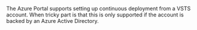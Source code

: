 The Azure Portal supports setting up continuous deployment from a VSTS account. When tricky part is that this is only supported if the account is backed by an Azure Active Directory.
